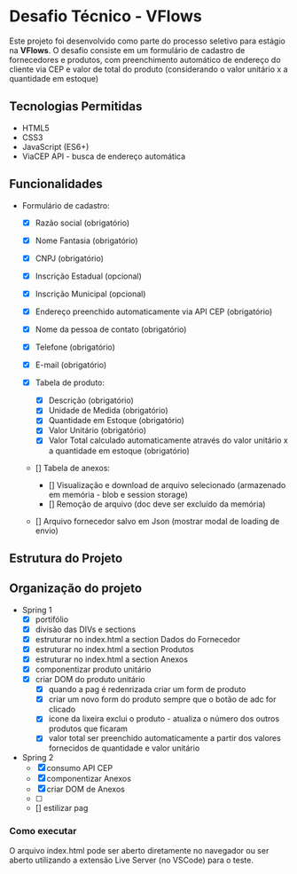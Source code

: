 # Desafio Técnico - VFlows

Este projeto foi desenvolvido como parte do processo seletivo para estágio na **VFlows**. O desafio consiste em um formulário de cadastro de fornecedores e produtos, com preenchimento automático de endereço do cliente via CEP e valor de total do produto (considerando o valor unitário x a quantidade em estoque)

## Tecnologias Permitidas

- HTML5
- CSS3
- JavaScript (ES6+)
- ViaCEP API - busca de endereço automática

## Funcionalidades
- Formulário de cadastro: 
  - [x] Razão social (obrigatório)
  - [x] Nome Fantasia (obrigatório)
  - [x] CNPJ (obrigatório)
  - [x] Inscrição Estadual (opcional)
  - [x] Inscrição Municipal (opcional)
  - [x] Endereço preenchido automaticamente via API CEP (obrigatório)
  - [x] Nome da pessoa de contato (obrigatório)
  - [x] Telefone (obrigatório)
  - [x] E-mail (obrigatório)

  - [x] Tabela de produto:
    - [x] Descrição (obrigatório)
    - [x] Unidade de Medida (obrigatório)
    - [x] Quantidade em Estoque (obrigatório)
    - [x] Valor Unitário (obrigatório)
    - [x] Valor Total calculado automaticamente através do valor unitário x a quantidade em estoque (obrigatório)
  
  - [] Tabela de anexos:
    - [] Visualização e download de arquivo selecionado (armazenado em memória - blob e session storage)
    - [] Remoção de arquivo (doc deve ser excluído da memória)
  
  - [] Arquivo fornecedor salvo em Json (mostrar modal de loading de envio)


## Estrutura do Projeto

## Organização do projeto

- Spring 1
    - [x] portifólio
    - [x] divisão das DIVs e sections
    - [x] estruturar no index.html a section Dados do Fornecedor
    - [x] estruturar no index.html a section Produtos
    - [x] estruturar no index.html a section Anexos
    - [x] componentizar produto unitário
    - [x] criar DOM do produto unitário
      - [x] quando a pag é redenrizada criar um form de produto
      - [x] criar um novo form do produto sempre que o botão de adc for clicado
      - [x] icone da lixeira exclui o produto - atualiza o número dos outros produtos que ficaram
      - [x] valor total ser preenchido automaticamente a partir dos valores fornecidos de quantidade e valor unitário
  
- Spring 2
  - [x] consumo API CEP
  - [x] componentizar Anexos
  - [x] criar DOM de Anexos
  - [ ] 
  - [] estilizar pag
  
### Como executar
O arquivo index.html pode ser aberto diretamente no navegador ou ser aberto utilizando a extensão Live Server (no VSCode) para o teste.